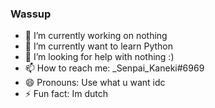 ### Wassup
- 🔭 I’m currently working on nothing
- 🌱 I’m currently want to learn Python
- 🤔 I’m looking for help with nothing :)
- 📫 How to reach me: _Senpai_Kaneki#6969
- 😄 Pronouns: Use what u want idc
- ⚡ Fun fact: Im dutch

<!--
**SenpaiKaneki/SenpaiKaneki** is a ✨ _special_ ✨ repository because its `README.md` (this file) appears on your GitHub profile.

Here are some ideas to get you started:

- 🔭 I’m currently working on nothing
- 🌱 I’m currently want to learn Python
- 👯 I’m looking to collaborate on ...
- 🤔 I’m looking for help with nothing :)
- 💬 Ask me about ...
- 📫 How to reach me: _Senpai_Kaneki#6969
- 😄 Pronouns: Use what u want idc
- ⚡ Fun fact: Im dutch
-->
